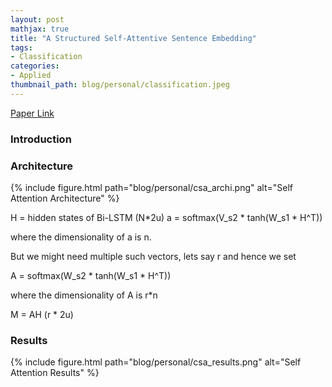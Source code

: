```yaml
---
layout: post
mathjax: true
title: "A Structured Self-Attentive Sentence Embedding"
tags:
- Classification
categories:
- Applied
thumbnail_path: blog/personal/classification.jpeg
---
```


[Paper Link](https://arxiv.org/pdf/1703.03130.pdf)

### Introduction

### Architecture

{% include figure.html path="blog/personal/csa_archi.png" alt="Self Attention Architecture" %}

H = hidden states of Bi-LSTM (N*2u)
a = softmax(V_s2 * tanh(W_s1 * H^T))

where the dimensionality of a is n.

But we might need multiple such vectors, lets say r and hence we set 

A = softmax(W_s2 * tanh(W_s1 * H^T))

where the dimensionality of A is r*n

M = AH (r * 2u)

### Results

{% include figure.html path="blog/personal/csa_results.png" alt="Self Attention Results" %}